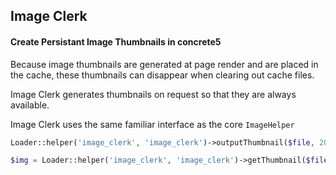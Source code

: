 Image Clerk
-----------

#### Create Persistant Image Thumbnails in concrete5

Because image thumbnails are generated at page render and are placed in the cache, these thumbnails can disappear when clearing out cache files.

Image Clerk generates thumbnails on request so that they are always available.

Image Clerk uses the same familiar interface as the core `ImageHelper`

```php
Loader::helper('image_clerk', 'image_clerk')->outputThumbnail($file, 200, 200, true);
```

```php
$img = Loader::helper('image_clerk', 'image_clerk')->getThumbnail($file, 200, 200, true);
```
